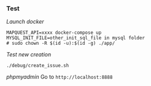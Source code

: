 ### Test

*Launch docker*

```
MAPQUEST_API=xxxx docker-compose up
MYSQL_INIT_FILE=other_init_sql_file in mysql folder
# sudo chown -R $(id -u):$(id -g) ./app/
```


*Test new creation*
```
./debug/create_issue.sh
```

*phpmyadmin*
Go to `http://localhost:8888`